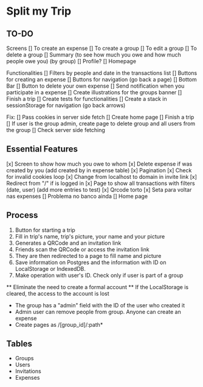 # Split my Trip

## TO-DO

Screens
[] To create an expense
[] To create a group
[] To edit a group
[] To delete a group
[] Summary (to see how much you owe and how much people owe you) (by group)
[] Profile?
[] Homepage

Functionalities
[] Filters by people and date in the transactions list
[] Buttons for creating an expense
[] Buttons for navigation (go back a page)
[] Bottom Bar
[] Button to delete your own expense
[] Send notification when you participate in a expense
[] Create illustrations for the groups banner
[] Finish a trip
[] Create tests for functionalities
[] Create a stack in sessionStorage for navigation (go back arrows)

Fix:
[] Pass cookies in server side fetch
[] Create home page
[] Finish a trip
[] If user is the group admin, create page to delete group and all users from the group
[] Check server side fetching

## Essential Features

[x] Screen to show how much you owe to whom
[x] Delete expense if was created by you (add created by in expense table)
[x] Pagination
[x] Check for invalid cookies loop
[x] Change from localhost to domain in invite link
[x] Redirect from "/" if is logged in
[x] Page to show all transactions with filters (date, user) (add more entries to test)
[x] Qrcode torto
[x] Seta para voltar nas expenses
[] Problema no banco ainda
[] Home page

## Process

1. Button for starting a trip
2. Fill in trip's name, trip's picture, your name and your picture
3. Generates a QRCode and an invitation link
4. Friends scan the QRCode or access the invitation link
5. They are then redirected to a page to fill name and picture
6. Save information on Postgres and the information with ID on LocalStorage or IndexedDB.
7. Make operation with user's ID. Check only if user is part of a group

** Eliminate the need to create a formal account
** If the LocalStorage is cleared, the access to the account is lost

- The group has a "admin" field with the ID of the user who created it
- Admin user can remove people from group. Anyone can create an expense
- Create pages as /[group_id]/:path\*

## Tables

- Groups
- Users
- Invitations
- Expenses
